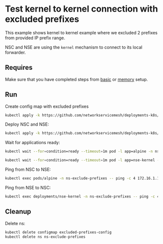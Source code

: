 # Test kernel to kernel connection with excluded prefixes

This example shows kernel to kernel example where we excluded 2 prefixes from provided IP prefix range. 

NSC and NSE are using the `kernel` mechanism to connect to its local forwarder.

## Requires

Make sure that you have completed steps from [basic](../../basic) or [memory](../../memory) setup.

## Run

Create config map with excluded prefixes
```bash
kubectl apply -k https://github.com/networkservicemesh/deployments-k8s/examples/features/exclude-prefixes/configmap?ref=0f203476d53f3f11d32702dd766f509e1d92329f
```

Deploy NSC and NSE:
```bash
kubectl apply -k https://github.com/networkservicemesh/deployments-k8s/examples/features/exclude-prefixes?ref=0f203476d53f3f11d32702dd766f509e1d92329f
```

Wait for applications ready:
```bash
kubectl wait --for=condition=ready --timeout=1m pod -l app=alpine -n ns-exclude-prefixes
```
```bash
kubectl wait --for=condition=ready --timeout=1m pod -l app=nse-kernel -n ns-exclude-prefixes
```

Ping from NSC to NSE:
```bash
kubectl exec pods/alpine -n ns-exclude-prefixes -- ping -c 4 172.16.1.100
```

Ping from NSE to NSC:
```bash
kubectl exec deployments/nse-kernel -n ns-exclude-prefixes -- ping -c 4 172.16.1.103
```

## Cleanup

Delete ns:
```bash
kubectl delete configmap excluded-prefixes-config
kubectl delete ns ns-exclude-prefixes
```
